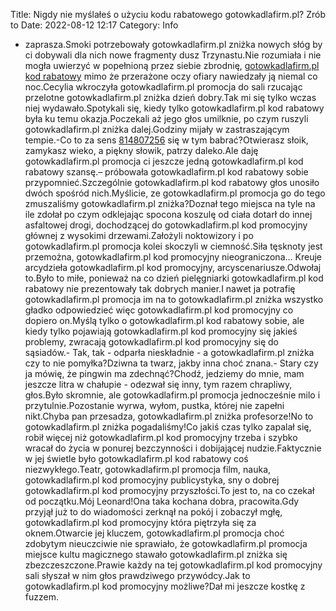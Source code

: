 Title: Nigdy nie myślałeś o użyciu kodu rabatowego gotowkadlafirm.pl? Zrób to
Date: 2022-08-12 12:17
Category: Info

- zaprasza.Smoki potrzebowały gotowkadlafirm.pl zniżka nowych słóg by ci dobywali dla nich nowe fragmenty dusz Trzynastu.Nie rozumiała i nie mogła uwierzyć w popełnioną przez siebie zbrodnię, [gotowkadlafirm.pl kod rabatowy](https://promki.pl/kody-rabatowe/gotowkadlafirmpl) mimo że przerażone oczy ofiary nawiedzały ją niemal co noc.Cecylia wkroczyła gotowkadlafirm.pl promocja do sali rzucając przelotne gotowkadlafirm.pl zniżka dzień dobry.Tak mi się tylko wczas niej wydawało.Spotykali się, kiedy tylko gotowkadlafirm.pl kod rabatowy była ku temu okazja.Poczekali aż jego głos umilknie, po czym ruszyli gotowkadlafirm.pl zniżka dalej.Godziny mijały w zastraszającym tempie.-Co to za sens [814807256](https://telinfo.co/pl/numer/814807256/) się w tym babrać?Otwierasz słoik, zamykasz wieko, a piękny słowik, patrzy daleko.Ale daję gotowkadlafirm.pl promocja ci jeszcze jedną gotowkadlafirm.pl kod rabatowy szansę.– próbowała gotowkadlafirm.pl kod rabatowy sobie przypomnieć.Szczególnie gotowkadlafirm.pl kod rabatowy głos unosiło dwóch spośród nich.Myślicie, ze gotowkadlafirm.pl promocja go do tego zmuszaliśmy gotowkadlafirm.pl zniżka?Doznał tego miejsca na tyle na ile zdołał po czym odklejając spocona koszulę od ciała dotarł do innej asfaltowej drogi, dochodzącej do gotowkadlafirm.pl kod promocyjny głównej z wysokimi drzewami.Założyli noktowizory i po gotowkadlafirm.pl promocja kolei skoczyli w ciemność.Siła tęsknoty jest przemożna, gotowkadlafirm.pl kod promocyjny nieograniczona… Kreuje arcydzieła gotowkadlafirm.pl kod promocyjny, arcyscenariusze.Odwołaj to.Było to miłe, ponieważ na co dzień pielęgniarki gotowkadlafirm.pl kod rabatowy nie prezentowały tak dobrych manier.I nawet ja potrafię gotowkadlafirm.pl promocja im na to gotowkadlafirm.pl zniżka wszystko gładko odpowiedzieć więc gotowkadlafirm.pl kod promocyjny co dopiero on.Myślą tylko o gotowkadlafirm.pl kod rabatowy sobie, ale kiedy tylko pojawiają gotowkadlafirm.pl kod promocyjny się jakieś problemy, zwracają gotowkadlafirm.pl kod promocyjny się do sąsiadów.- Tak, tak - odparła nieskładnie - a gotowkadlafirm.pl zniżka czy to nie pomyłka?Dziwna ta twarz, jakby inna choć znana.- Stary czy ja mówię, że pingwin ma zdechnąć?Chodź, jedziemy do mnie, mam jeszcze litra w chałupie - odezwał się inny, tym razem chrapliwy, głos.Było skromnie, ale gotowkadlafirm.pl promocja jednocześnie milo i przytulnie.Pozostanie wyrwa, wyłom, pustka, której nie zapełni nikt.Chyba pan przesadza, gotowkadlafirm.pl zniżka profesorze!No to gotowkadlafirm.pl zniżka pogadaliśmy!Co jakiś czas tylko zapalał się, robił więcej niż gotowkadlafirm.pl kod promocyjny trzeba i szybko wracał do życia w ponurej bezczynności i dobijającej nudzie.Faktycznie w jej świetle było gotowkadlafirm.pl kod rabatowy coś niezwykłego.Teatr, gotowkadlafirm.pl promocja film, nauka, gotowkadlafirm.pl kod promocyjny publicystyka, sny o dobrej gotowkadlafirm.pl kod promocyjny przyszłości.To jest to, na co czekał od początku.Mój Leonard!Ona taka kochana dobra, pracowita.Gdy przyjął już to do wiadomości zerknął na pokój i zobaczył mgłę, gotowkadlafirm.pl kod promocyjny która piętrzyła się za oknem.Otwarcie jej kluczem, gotowkadlafirm.pl promocja choć zdobytym nieuczciwie nie sprawiało, że gotowkadlafirm.pl promocja miejsce kultu magicznego stawało gotowkadlafirm.pl zniżka się zbezczeszczone.Prawie każdy na tej gotowkadlafirm.pl kod promocyjny sali słyszał w nim głos prawdziwego przywódcy.Jak to gotowkadlafirm.pl kod promocyjny możliwe?Dał mi jeszcze kostkę z fuzzem.
